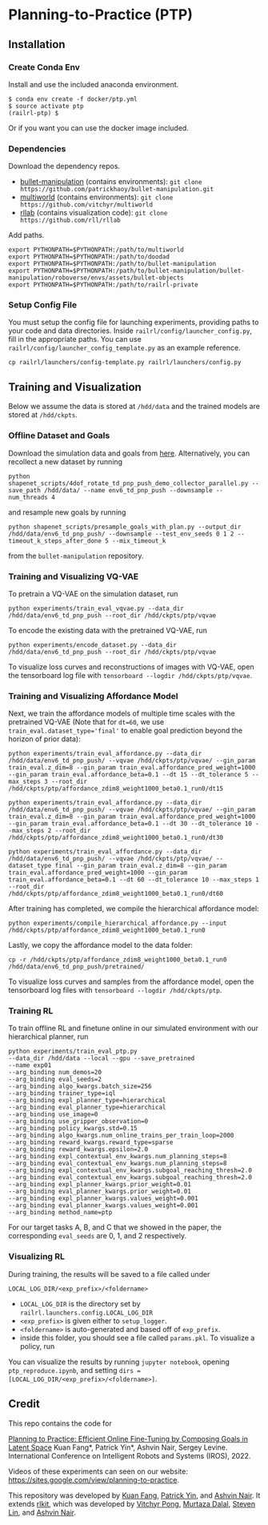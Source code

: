 
# Planning-to-Practice (PTP)

## Installation

### Create Conda Env

Install and use the included anaconda environment.
```
$ conda env create -f docker/ptp.yml
$ source activate ptp
(railrl-ptp) $
```
Or if you want you can use the docker image included.

### Dependencies
Download the dependency repos.
- [bullet-manipulation](https://github.com/patrickhaoy/bullet-manipulation) (contains environments): ```git clone https://github.com/patrickhaoy/bullet-manipulation.git```
- [multiworld](https://github.com/vitchyr/multiworld) (contains environments): ```git clone https://github.com/vitchyr/multiworld```
- [rllab](https://github.com/rll/rllab) (contains visualization code):  ```git clone https://github.com/rll/rllab```

Add paths.
```
export PYTHONPATH=$PYTHONPATH:/path/to/multiworld
export PYTHONPATH=$PYTHONPATH:/path/to/doodad
export PYTHONPATH=$PYTHONPATH:/path/to/bullet-manipulation
export PYTHONPATH=$PYTHONPATH:/path/to/bullet-manipulation/bullet-manipulation/roboverse/envs/assets/bullet-objects
export PYTHONPATH=$PYTHONPATH:/path/to/railrl-private
```

### Setup Config File

You must setup the config file for launching experiments, providing paths to your code and data directories. Inside `railrl/config/launcher_config.py`, fill in the appropriate paths. You can use `railrl/config/launcher_config_template.py` as an example reference.

```cp railrl/launchers/config-template.py railrl/launchers/config.py```

## Training and Visualization
Below we assume the data is stored at `/hdd/data` and the trained models are stored at `/hdd/ckpts`.

### Offline Dataset and Goals
Download the simulation data and goals from [here](https://drive.google.com/file/d/1o-jSgxibTH4FL6emFzUEQNkSfn7jdRus/view?usp=sharing). Alternatively, you can recollect a new dataset by running
```
python shapenet_scripts/4dof_rotate_td_pnp_push_demo_collector_parallel.py --save_path /hdd/data/ --name env6_td_pnp_push --downsample --num_threads 4
```
and resample new goals by running
```
python shapenet_scripts/presample_goals_with_plan.py --output_dir /hdd/data/env6_td_pnp_push/ --downsample --test_env_seeds 0 1 2 --timeout_k_steps_after_done 5 --mix_timeout_k
```
from the `bullet-manipulation` repository.

### Training and Visualizing VQ-VAE
To pretrain a VQ-VAE on the simulation dataset, run
```
python experiments/train_eval_vqvae.py --data_dir /hdd/data/env6_td_pnp_push --root_dir /hdd/ckpts/ptp/vqvae
```
To encode the existing data with the pretrained VQ-VAE, run
```
python experiments/encode_dataset.py --data_dir /hdd/data/env6_td_pnp_push --root_dir /hdd/ckpts/ptp/vqvae
```
To visualize loss curves and reconstructions of images with VQ-VAE, open the tensorboard log file with `tensorboard --logdir /hdd/ckpts/ptp/vqvae`.

### Training and Visualizing Affordance Model
Next, we train the affordance models of multiple time scales with the pretrained VQ-VAE (Note that for `dt=60`, we use `train_eval.dataset_type='final'` to enable goal prediction beyond the horizon of prior data):
```
python experiments/train_eval_affordance.py --data_dir /hdd/data/env6_td_pnp_push/ --vqvae /hdd/ckpts/ptp/vqvae/ --gin_param train_eval.z_dim=8 --gin_param train_eval.affordance_pred_weight=1000 --gin_param train_eval.affordance_beta=0.1 --dt 15 --dt_tolerance 5 --max_steps 3 --root_dir /hdd/ckpts/ptp/affordance_zdim8_weight1000_beta0.1_run0/dt15

python experiments/train_eval_affordance.py --data_dir /hdd/data/env6_td_pnp_push/ --vqvae /hdd/ckpts/ptp/vqvae/ --gin_param train_eval.z_dim=8 --gin_param train_eval.affordance_pred_weight=1000 --gin_param train_eval.affordance_beta=0.1 --dt 30 --dt_tolerance 10 --max_steps 2 --root_dir /hdd/ckpts/ptp/affordance_zdim8_weight1000_beta0.1_run0/dt30

python experiments/train_eval_affordance.py --data_dir /hdd/data/env6_td_pnp_push/ --vqvae /hdd/ckpts/ptp/vqvae/ --dataset_type final --gin_param train_eval.z_dim=8 --gin_param train_eval.affordance_pred_weight=1000 --gin_param train_eval.affordance_beta=0.1 --dt 60 --dt_tolerance 10 --max_steps 1 --root_dir /hdd/ckpts/ptp/affordance_zdim8_weight1000_beta0.1_run0/dt60
```
After training has completed, we compile the hierarchical affordance model:
```
python experiments/compile_hierarchical_affordance.py --input /hdd/ckpts/ptp/affordance_zdim8_weight1000_beta0.1_run0
```
Lastly, we copy the affordance model to the data folder:
```
cp -r /hdd/ckpts/ptp/affordance_zdim8_weight1000_beta0.1_run0 /hdd/data/env6_td_pnp_push/pretrained/
```
To visualize loss curves and samples from the affordance model, open the tensorboard log files with `tensorboard --logdir /hdd/ckpts/ptp`.

### Training RL
To train offline RL and finetune online in our simulated environment with our hierarchical planner, run
```
python experiments/train_eval_ptp.py 
--data_dir /hdd/data --local --gpu --save_pretrained 
--name exp01
--arg_binding num_demos=20
--arg_binding eval_seeds=2
--arg_binding algo_kwargs.batch_size=256
--arg_binding trainer_type=iql
--arg_binding expl_planner_type=hierarchical
--arg_binding eval_planner_type=hierarchical
--arg_binding use_image=0
--arg_binding use_gripper_observation=0
--arg_binding policy_kwargs.std=0.15
--arg_binding algo_kwargs.num_online_trains_per_train_loop=2000
--arg_binding reward_kwargs.reward_type=sparse
--arg_binding reward_kwargs.epsilon=2.0
--arg_binding expl_contextual_env_kwargs.num_planning_steps=8
--arg_binding eval_contextual_env_kwargs.num_planning_steps=8
--arg_binding expl_contextual_env_kwargs.subgoal_reaching_thresh=2.0
--arg_binding eval_contextual_env_kwargs.subgoal_reaching_thresh=2.0
--arg_binding expl_planner_kwargs.prior_weight=0.01
--arg_binding eval_planner_kwargs.prior_weight=0.01
--arg_binding expl_planner_kwargs.values_weight=0.001
--arg_binding eval_planner_kwargs.values_weight=0.001
--arg_binding method_name=ptp
```
For our target tasks A, B, and C that we showed in the paper, the corresponding `eval_seeds` are 0, 1, and 2 respectively.

### Visualizing RL
During training, the results will be saved to a file called under
```
LOCAL_LOG_DIR/<exp_prefix>/<foldername>
```
 - `LOCAL_LOG_DIR` is the directory set by `railrl.launchers.config.LOCAL_LOG_DIR`
 - `<exp_prefix>` is given either to `setup_logger`.
 - `<foldername>` is auto-generated and based off of `exp_prefix`.
 - inside this folder, you should see a file called `params.pkl`. To visualize a policy, run

You can visualize the results by running `jupyter notebook`, opening `ptp_reproduce.ipynb`, and setting `dirs = [LOCAL_LOG_DIR/<exp_prefix>/<foldername>]`.

## Credit
This repo contains the code for

[Planning to Practice: Efficient Online Fine-Tuning by Composing Goals in Latent Space](https://arxiv.org/abs/2106.00671)
Kuan Fang*, Patrick Yin*, Ashvin Nair, Sergey Levine. International Conference on Intelligent Robots and Systems (IROS), 2022.

Videos of these experiments can seen on our website: https://sites.google.com/view/planning-to-practice.

This repository was developed by [Kuan Fang](https://github.com/kuanfang), [Patrick Yin](https://github.com/patrickhaoy), and [Ashvin Nair](https://github.com/anair13). It extends [rlkit](https://github.com/anair13/rlkit), which was developed by [Vitchyr Pong](https://github.com/vitchyr), [Murtaza Dalal](https://github.com/mdalal2020), [Steven Lin](https://github.com/stevenlin1111), and [Ashvin Nair](https://github.com/anair13).
